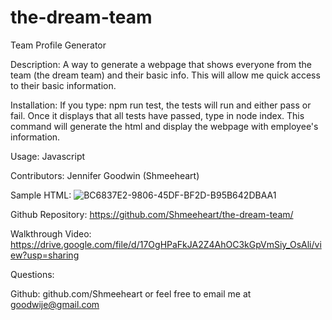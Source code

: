 # the-dream-team
Team Profile Generator

Description: A way to generate a webpage that shows everyone from the team (the dream team) and their basic info. This will allow me quick access to their basic information.

Installation: 
If you type: npm run test, the tests will run and either pass or fail. Once it displays that all tests have passed, type in node index. This command will generate the html and display the webpage with employee's information.

Usage: Javascript

Contributors: Jennifer Goodwin (Shmeeheart)

Sample HTML: ![BC6837E2-9806-45DF-BF2D-B95B642DBAA1](https://user-images.githubusercontent.com/99705924/187827298-82b4e093-a237-4393-9405-96559d5e45f9.jpeg)


Github Repository: https://github.com/Shmeeheart/the-dream-team/ 

Walkthrough Video: https://drive.google.com/file/d/17OgHPaFkJA2Z4AhOC3kGpVmSiy_OsAli/view?usp=sharing 

Questions: 

Github: github.com/Shmeeheart or feel free to email me at goodwije@gmail.com
